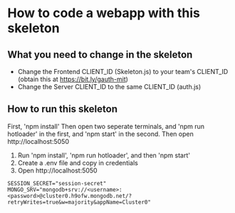 # How to code a webapp with this skeleton

## What you need to change in the skeleton

- Change the Frontend CLIENT_ID (Skeleton.js) to your team's CLIENT_ID (obtain this at https://bit.ly/gauth-mit)
- Change the Server CLIENT_ID to the same CLIENT_ID (auth.js)

## How to run this skeleton

First, 'npm install'
Then open two seperate terminals, and 'npm run hotloader' in the first, and 'npm start' in the second.
Then open http://localhost:5050


1. Run 'npm install', 'npm run hotloader', and then 'npm start'
2. Create a .env file and copy in credentials
3. Open http://localhost:5050

```
SESSION_SECRET="session-secret"
MONGO_SRV="mongodb+srv://<username>:<password>@cluster0.h9ofw.mongodb.net/?retryWrites=true&w=majority&appName=Cluster0"
```